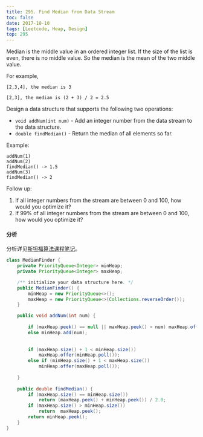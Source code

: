 ```yaml
---
title: 295. Find Median from Data Stream
toc: false
date: 2017-10-10
tags: [Leetcode, Heap, Design]
top: 295
---
```


Median is the middle value in an ordered integer list. If the size of the list is even, there is no middle value. So the median is the mean of the two middle value.

For example,

```
[2,3,4], the median is 3

[2,3], the median is (2 + 3) / 2 = 2.5
```

Design a data structure that supports the following two operations:

* `void addNum(int num)` - Add an integer number from the data stream to the data structure.
* `double findMedian()` - Return the median of all elements so far.
 

Example:

```
addNum(1)
addNum(2)
findMedian() -> 1.5
addNum(3) 
findMedian() -> 2
```
 

Follow up:

1. If all integer numbers from the stream are between 0 and 100, how would you optimize it?
2. If 99% of all integer numbers from the stream are between 0 and 100, how would you optimize it?


#### 分析

分析详见[斯坦福算法课程笔记](https://techlarry.github.io/note-os/algorithm/algorithmStanford/heap/#application-median-maintenance)。

```Java
class MedianFinder {
    private PriorityQueue<Integer> minHeap;
    private PriorityQueue<Integer> maxHeap;

    /** initialize your data structure here. */
    public MedianFinder() {
        minHeap = new PriorityQueue<>();
        maxHeap = new PriorityQueue<>(Collections.reverseOrder());
    }

    public void addNum(int num) {
        
        if (maxHeap.peek() == null || maxHeap.peek() > num) maxHeap.offer(num);
        else minHeap.add(num);
        
        
        if (maxHeap.size() + 1 < minHeap.size())
            maxHeap.offer(minHeap.poll());
        else if (minHeap.size() + 1 < maxHeap.size())
            minHeap.offer(maxHeap.poll());
        
    }
    
    public double findMedian() {
        if (maxHeap.size() == minHeap.size())
            return (maxHeap.peek() + minHeap.peek()) / 2.0;
        if (maxHeap.size() > minHeap.size())
            return  maxHeap.peek();
        return minHeap.peek();
    }
}
```